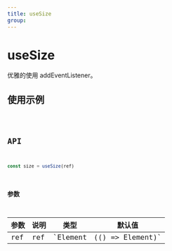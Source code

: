 ```yaml
---
title: useSize
group:
---
```


# useSize

优雅的使用 addEventListener。

## 使用示例

<code src="../../packages/hooks/src/Dom/useSize/demo/base.tsx" />

## API

```ts
const size = useSize(ref)
```

### 参数

| 参数 | 说明               | 类型         | 默认值 |
| ---- | ------------------ | ------------ | ------ |
| ref   | ref | `Element | (() => Element)` | -      |
